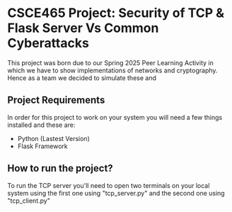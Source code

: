 # CSCE465 Project: Security of TCP & Flask Server Vs Common Cyberattacks

This project was born due to our Spring 2025 Peer Learning Activity in which we have to show implementations of networks and cryptography. Hence as a team we decided to simulate these and 

## Project Requirements

In order for this project to work on your system you will need a few things installed and these are:

- Python (Lastest Version)
- Flask Framework 

## How to run the project?

To run the TCP server you'll need to open two terminals on your local system using the first one  using "tcp_server.py" and the second one using "tcp_client.py"
